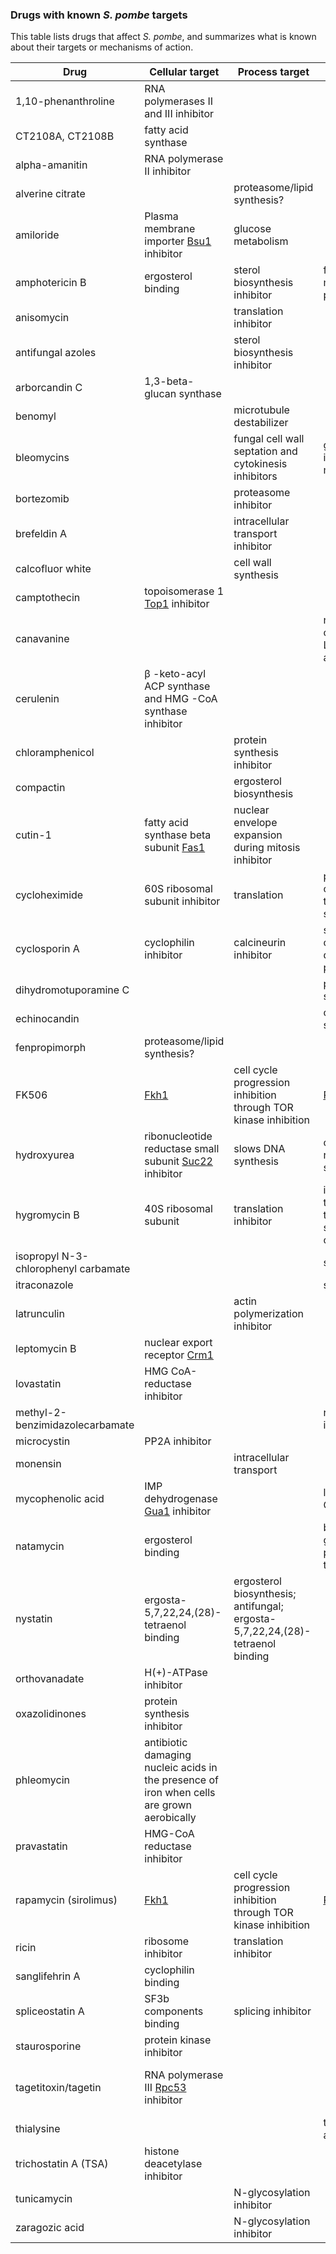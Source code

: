### Drugs with known *S. pombe* targets

This table lists drugs that affect *S. pombe*, and summarizes what is
known about their targets or mechanisms of action.


Drug | Cellular target | Process target | Other | Reference
-----|-----------------|----------------|-------|----------
1,10-phenanthroline | RNA polymerases II and III inhibitor ||| [PMID:27518095](https://www.pombase.org/reference/PMID:27518095) 
CT2108A, CT2108B | fatty acid synthase | | 
alpha-amanitin | RNA polymerase II inhibitor |  
alverine citrate | | proteasome/lipid synthesis? |  
amiloride | Plasma membrane importer [Bsu1](https://www.pombase.org/gene/SPAC17A2.01) inhibitor | glucose metabolism | |[PMID:15701794](https://www.pombase.org/reference/PMID:15701794), [PMID:8431459](https://www.pombase.org/reference/PMID:8431459)
amphotericin B | ergosterol binding | sterol biosynthesis inhibitor | forms membrane pores |  
anisomycin | | translation inhibitor |  
antifungal azoles | | sterol biosynthesis inhibitor |  
arborcandin C | 1,3-beta-glucan synthase |  
benomyl | | microtubule destabilizer |  
bleomycins | | fungal cell wall septation and cytokinesis inhibitors | gamma irradiation mimetic | [Forsburg lab](https://dornsife.usc.edu/pombenet/drugs/) 
bortezomib | | proteasome inhibitor || [PMID:25908789](https://www.pombase.org/reference/PMID:25908789) 
brefeldin A | | intracellular transport inhibitor |  
calcofluor white | | cell wall synthesis |  
camptothecin | topoisomerase 1 [Top1](https://www.pombase.org/gene/SPBC1703.14c)  inhibitor |  
canavanine ||| naturally occuring (alfafa) L-arginine antimetabolite | 
cerulenin | β -keto-acyl ACP synthase and HMG -CoA synthase inhibitor || | [PMID:30003614](https://www.pombase.org/reference/PMID:30003614) 
chloramphenicol || protein synthesis inhibitor |  
compactin | | ergosterol biosynthesis |  
cutin-1 | fatty acid synthase beta subunit [Fas1](https://www.pombase.org/gene/SPAC926.09c) | nuclear envelope expansion during mitosis inhibitor | | [PMID:26869222](https://www.pombase.org/reference/PMID:26869222) 
cycloheximide | 60S ribosomal subunit inhibitor | translation | prevents release of deacetylated tRNA from the E site |  
cyclosporin A | cyclophilin inhibitor | calcineurin inhibitor |several cyclophilins described in S. pombe| [PMID:16134115](https://www.pombase.org/reference/PMID:16134115) 
dihydromotuporamine C | | | proteasome/lipid synthesis? |  
echinocandin | | | cell wall synthesis |  
fenpropimorph | proteasome/lipid synthesis? |  
FK506 | [Fkh1](https://www.pombase.org/gene/SPBC839.17c) | cell cycle progression inhibition through TOR kinase inhibition | [PMID:11335722](https://www.pombase.org/reference/PMID:11335722) 
hydroxyurea | ribonucleotide reductase small subunit [Suc22](https://www.pombase.org/gene/SPBC25D12.04) inhibitor | slows DNA synthesis | causes replication fork stalling |  [PMID:27869662](https://www.pombase.org/reference/PMID:27869662)
hygromycin B | 40S ribosomal subunit| translation inhibitor | interferes with translocation of tRNA from the A site to the P site of the ribosome |  
isopropyl N-3-chlorophenyl carbamate | | | spindle poison |  
itraconazole | | | spindle poison |  
latrunculin | | actin polymerization inhibitor |  
leptomycin B | nuclear export receptor [Crm1](https://www.pombase.org/gene/SPAC1805.17) |  
lovastatin | HMG CoA-reductase inhibitor |  
methyl-2-benzimidazolecarbamate | | | reversible MT inhibitor |  
microcystin | PP2A inhibitor | || [PMID:29079657](https://www.pombase.org/reference/PMID:29079657)
monensin | |  intracellular transport |  
mycophenolic acid | IMP dehydrogenase [Gua1](https://www.pombase.org/gene/SPBC2F12.14c) inhibitor || limits cellular GTP pools| [PMID:11535588](https://www.pombase.org/reference/PMID:11535588)
natamycin | ergosterol binding| | blocks fungal growth without permeabilizing the membrane |  
nystatin | ergosta-5,7,22,24,(28)-tetraenol binding | ergosterol biosynthesis; antifungal; ergosta-5,7,22,24,(28)-tetraenol binding |  
orthovanadate | H(+)-ATPase inhibitor | | | [PMID:8431459](https://www.pombase.org/reference/PMID:8431459) 
oxazolidinones | protein synthesis inhibitor |  
phleomycin | antibiotic damaging nucleic acids in the presence of iron when cells are grown aerobically ||| [PMID:17724773](https://www.pombase.org/reference/PMID:17724773)  
pravastatin | HMG-CoA reductase inhibitor |  
rapamycin (sirolimus) | [Fkh1](https://www.pombase.org/gene/SPBC839.17c) | cell cycle progression inhibition through TOR kinase inhibition | [PMID:11335722](https://www.pombase.org/reference/PMID:11335722) 
ricin | ribosome inhibitor | translation inhibitor | |  
sanglifehrin A | cyclophilin binding|  
spliceostatin A | SF3b components binding | splicing inhibitor || [PMID:17961508](https://www.pombase.org/reference/PMID:17961508) 
staurosporine | protein kinase inhibitor |  
tagetitoxin/tagetin | RNA polymerase III [Rpc53](https://www.pombase.org/gene/SPCC18.07) inhibitor | || [RNA polymerases and associated factors](https://books.google.co.uk/books?id=zYlqeJAi0igC&pg=PA173&lpg=PA173&dq=tagetitoxin+pombe&source=bl&ots=zENTjUISTy&sig=ACfU3U2_CsWzJPojjmBVgRvbvm3bi0x5lQ&hl=en&sa=X&ved=2ahUKEwjh0IDe75nnAhUHZMAKHcM7CV8Q6AEwBXoECFgQAQ#v=onepage&q=tagetitoxin%20pombe&f=false) 
thialysine | || toxic lysine analogue |  
trichostatin A (TSA) | histone deacetylase inhibitor ||| [PMID:19723888](https://www.pombase.org/reference/PMID:19723888) 
tunicamycin | | N-glycosylation inhibitor|  
zaragozic acid | | N-glycosylation inhibitor |  
